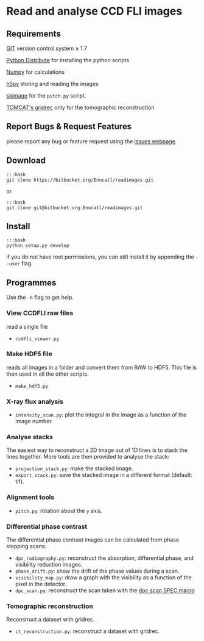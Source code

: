 # Read and analyse CCD FLI images

## Requirements

[GIT](http://git-scm.com/ "GIT homepage") version control system ≥ 1.7

[Python Distribute](http://pythonhosted.org/distribute/index.html) for
installing the python scripts

[Numpy](http://www.numpy.org/) for calculations

[h5py](http://code.google.com/p/h5py/) storing and reading the images

[skimage](http://scikit-image.org/docs/dev/api/skimage.html) for the
`pitch.py` script.

[TOMCAT's gridrec](https://intranet.psi.ch/Tomcat/SVN-Overview) only for the
tomographic reconstruction


## Report Bugs & Request Features

please report any bug or feature request using the [issues webpage](https://bitbucket.org/Enucatl/readimages/issues/new).


## Download

    :::bash
    git clone https://bitbucket.org/Enucatl/readimages.git

or 

    :::bash
    git clone git@bitbucket.org:Enucatl/readimages.git

## Install

    :::bash
    python setup.py develop


if you do not have root permissions, you can still install it by appending
    the `--user` flag.

## Programmes
Use the `-h` flag to get help.

### View CCDFLI raw files
read a single file

   * `ccdfli_viewer.py`

### Make HDF5 file
reads all images in a folder and convert them from RAW to HDF5.
This file is then used in all the other scripts.

   * `make_hdf5.py`

### X-ray flux analysis

   * `intensity_scan.py`: plot the integral in the image as a function of
      the image number.

### Analyse stacks
The easiest way to reconstruct a 2D image out of 1D lines is to stack the
lines together. More tools are then provided to analyse the stack:

   * `projection_stack.py`: make the stacked image.
   * `export_stack.py`: save the stacked image in a different format
     (default: tif).

### Alignment tools

   * `pitch.py`: rotation about the `y` axis.

### Differential phase contrast
The differential phase contrast images can be calculated from phase stepping
scans:

   * `dpc_radiography.py`: reconstruct the absorption, differential phase,
      and visibility reduction images.
   * `phase_drift.py`: show the drift of the phase values during a scan.
   * `visibility_map.py`: draw a graph with the visibility as a function of
      the pixel in the detector.
   * `dpc_scan.py`: reconstruct the scan taken with the [dpc scan SPEC macro](https://bitbucket.org/Enucatl/spec_macros/src/master/dpc_radiography.mac)

### Tomographic reconstruction
Reconstruct a dataset with gridrec.

   * `ct_reconstruction.py`: reconstruct a dataset with gridrec.
